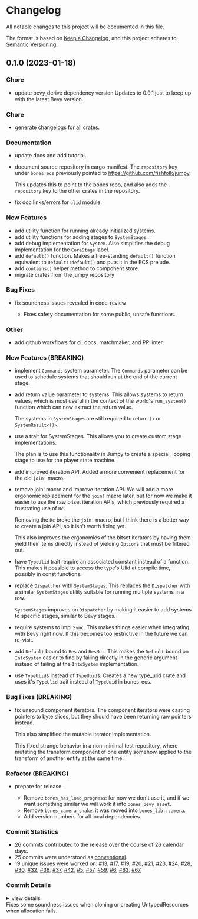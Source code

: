 # Changelog

All notable changes to this project will be documented in this file.

The format is based on [Keep a Changelog](https://keepachangelog.com/en/1.0.0/),
and this project adheres to [Semantic Versioning](https://semver.org/spec/v2.0.0.html).

## 0.1.0 (2023-01-18)

<csr-id-0b424b93d127618b7ecf6b831cc71d317e28af97/>
<csr-id-a516a68902ebcd4c3e24b6a47b3ff79b92ff5f60/>
<csr-id-ae0a761fc9b82ba2fc639c2b6f7af09fb650cd31/>
<csr-id-a68cb79e6b7d3774c53c0236edf3a12175f297b5/>

### Chore

 - <csr-id-0b424b93d127618b7ecf6b831cc71d317e28af97/> update bevy_derive dependency version
   Updates to 0.9.1 just to keep up with the latest Bevy version.

### Chore

 - <csr-id-a68cb79e6b7d3774c53c0236edf3a12175f297b5/> generate changelogs for all crates.

### Documentation

 - <csr-id-1891e2d17f0a1bd6876ffdcbe1b2d90b7fbd6571/> update docs and add tutorial.
 - <csr-id-a69389412d22b8cb48bab0ed96d739b0fee35348/> document source repository in cargo manifest.
   The `repository` key under `bones_ecs` previously pointed to https://github.com/fishfolk/jumpy.
   
   This updates this to point to the bones repo, and also adds the `repository` key to the other
   crates in the repository.
 - <csr-id-5f0ea6441b32575e613a2e3af2f2c46a4afec223/> fix doc links/errors for `ulid` module.

### New Features

 - <csr-id-2f5ff59d2ac0a924362846d1d78c827a98deacde/> add utility function for running already initialized systems.
 - <csr-id-a11fd1b610b79b5e9bc0d0d477bd56342da66d30/> add utility functions for adding stages to `SystemStages`.
 - <csr-id-7a9920687cb0e05a0e237ed882c3ab8ebe7624b8/> add debug implementation for `System`.
   Also simplifies the debug implementation for the `CoreStage` label.
 - <csr-id-3a3c6536b94a6fa8c1a0d5f53c436302092eb112/> add `default()` function.
   Makes a free-standing `default()` function equivalent to `Default::default()`
   and puts it in the ECS prelude.
 - <csr-id-1487dead42231e2ab870debb7db42375d21e6062/> add `contains()` helper method to component store.
 - <csr-id-3724c69a0bb24828d1710380bb8d139e304b7955/> migrate crates from the jumpy repository

### Bug Fixes

 - <csr-id-efe8744f44b5090a2eaebfc9e27cce56a84a73a6/> fix soundness issues revealed in code-review
   - Fixes safety documentation for some public, unsafe functions.

### Other

 - <csr-id-a516a68902ebcd4c3e24b6a47b3ff79b92ff5f60/> add github workflows for ci, docs, matchmaker, and PR linter

### New Features (BREAKING)

 - <csr-id-81ca6548c96ad9b6bdd23c9ed45d7c887950b8b9/> implement `Commands` system parameter.
   The `Commands` parameter can be used to schedule systems that
   should run at the end of the current stage.
 - <csr-id-0a43a5a48fe0c26cb926555ef15384907871a9e1/> add return value parameter to systems.
   This allows systems to return values,
   which is most useful in the context of the world's
   `run_system()` function which can now extract the return value.
   
   The systems in `SystemStages` are still required to
   return `()` or `SystemResult<()>`.
 - <csr-id-dcd252a819a8f8bc8cdbc33278740dd76feb2ffa/> use a trait for SystemStages.
   This allows you to create custom stage implementations.
   
   The plan is to use this functionality in Jumpy to create a special,
   looping stage to use for the player state machine.
 - <csr-id-c29c96dff380f10438e955adf3a1919479294ef2/> add improved iteration API.
   Added a more convenient replacement for the old `join!` macro.
 - <csr-id-b80cf486bd66a160031072ba1a616bac0195052a/> remove join! macro and improve iteration API.
   We will add a more ergonomic replacement for the `join!` macro later,
   but for now we make it easier to use the raw bitset iteration APIs,
   which previously required a frustrating use of `Rc`.
   
   Removing the `Rc` broke the `join!` macro, but I think there is a better way to
   create a join API, so it isn't worth fixing yet.
   
   This also improves the ergonomics of the bitset iterators by having them
   yield their items directly instead of yielding `Option`s that must be filtered out.
 - <csr-id-59f5e67d42de57a33dd302443a8a04427126a5be/> have `TypeUlid` trait require an associated constant instead of a function.
   This makes it possible to access the type's Ulid at compile time,
   possibly in const functions.
 - <csr-id-0c259d455b1eaa6c612c893a4878903d0c6ce783/> replace `Dispatcher` with `SystemStages`.
   This replaces the `Dispatcher` with a similar `SystemStages` utility
   suitable for running multiple systems in a row.
   
   `SystemStages` improves on `Dispatcher` by making it easier to add
   systems to specific stages, similar to Bevy stages.
 - <csr-id-85212abbfda810cb093076b5701c37911365b5c3/> require systems to impl `Sync`.
   This makes things easier when integrating with Bevy right now.
   If this becomes too restrictive in the future we can re-visit.
 - <csr-id-60b850a07e32d1eaee8ea910300de11dc299bf02/> add `Default` bound to `Res` and `ResMut`.
   This makes the `Default` bound on `IntoSystem` easier to find
   by failing directly in the generic argument
   instead of failing at the `IntoSystem` implementation.
 - <csr-id-d74cec66c8e4db5f8d287f4e619d172d0f9c8b91/> use `TypeUlid`s instead of `TypeUuid`s.
   Creates a new type_ulid crate and uses it's `TypeUlid` trait instead of
   `TypeUuid` in bones_ecs.

### Bug Fixes (BREAKING)

 - <csr-id-5fc8009211db205e493cff92076e4e8089904d41/> fix unsound component iterators.
   The component iterators were casting pointers to byte slices,
   but they should have been returning raw pointers instead.
   
   This also simplified the mutable iterator implementation.
   
   This fixed strange behavior in a non-minimal test repository,
   where mutating the transform component of one entity somehow
   applied to the transform of another entity at the same time.

### Refactor (BREAKING)

 - <csr-id-ae0a761fc9b82ba2fc639c2b6f7af09fb650cd31/> prepare for release.
   - Remove `bones_has_load_progress`: for now we don't use it, and if we
     want something similar we will work it into `bones_bevy_asset`.
   - Remove `bones_camera_shake`: it was moved into `bones_lib::camera`.
   - Add version numbers for all local dependencies.

### Commit Statistics

<csr-read-only-do-not-edit/>

 - 26 commits contributed to the release over the course of 26 calendar days.
 - 25 commits were understood as [conventional](https://www.conventionalcommits.org).
 - 19 unique issues were worked on: [#13](https://github.com/fishfolk/bones/issues/13), [#17](https://github.com/fishfolk/bones/issues/17), [#19](https://github.com/fishfolk/bones/issues/19), [#20](https://github.com/fishfolk/bones/issues/20), [#21](https://github.com/fishfolk/bones/issues/21), [#23](https://github.com/fishfolk/bones/issues/23), [#24](https://github.com/fishfolk/bones/issues/24), [#28](https://github.com/fishfolk/bones/issues/28), [#30](https://github.com/fishfolk/bones/issues/30), [#32](https://github.com/fishfolk/bones/issues/32), [#36](https://github.com/fishfolk/bones/issues/36), [#37](https://github.com/fishfolk/bones/issues/37), [#42](https://github.com/fishfolk/bones/issues/42), [#5](https://github.com/fishfolk/bones/issues/5), [#57](https://github.com/fishfolk/bones/issues/57), [#59](https://github.com/fishfolk/bones/issues/59), [#6](https://github.com/fishfolk/bones/issues/6), [#63](https://github.com/fishfolk/bones/issues/63), [#67](https://github.com/fishfolk/bones/issues/67)

### Commit Details

<csr-read-only-do-not-edit/>

<details><summary>view details</summary>

 * **[#13](https://github.com/fishfolk/bones/issues/13)**
    - use `TypeUlid`s instead of `TypeUuid`s. ([`d74cec6`](https://github.com/fishfolk/bones/commit/d74cec66c8e4db5f8d287f4e619d172d0f9c8b91))
 * **[#17](https://github.com/fishfolk/bones/issues/17)**
    - add `contains()` helper method to component store. ([`1487dea`](https://github.com/fishfolk/bones/commit/1487dead42231e2ab870debb7db42375d21e6062))
 * **[#19](https://github.com/fishfolk/bones/issues/19)**
    - add `Default` bound to `Res` and `ResMut`. ([`60b850a`](https://github.com/fishfolk/bones/commit/60b850a07e32d1eaee8ea910300de11dc299bf02))
 * **[#20](https://github.com/fishfolk/bones/issues/20)**
    - require systems to impl `Sync`. ([`85212ab`](https://github.com/fishfolk/bones/commit/85212abbfda810cb093076b5701c37911365b5c3))
 * **[#21](https://github.com/fishfolk/bones/issues/21)**
    - fix doc links/errors for `ulid` module. ([`5f0ea64`](https://github.com/fishfolk/bones/commit/5f0ea6441b32575e613a2e3af2f2c46a4afec223))
 * **[#23](https://github.com/fishfolk/bones/issues/23)**
    - replace `Dispatcher` with `SystemStages`. ([`0c259d4`](https://github.com/fishfolk/bones/commit/0c259d455b1eaa6c612c893a4878903d0c6ce783))
 * **[#24](https://github.com/fishfolk/bones/issues/24)**
    - add `default()` function. ([`3a3c653`](https://github.com/fishfolk/bones/commit/3a3c6536b94a6fa8c1a0d5f53c436302092eb112))
 * **[#28](https://github.com/fishfolk/bones/issues/28)**
    - have `TypeUlid` trait require an associated constant instead of a function. ([`59f5e67`](https://github.com/fishfolk/bones/commit/59f5e67d42de57a33dd302443a8a04427126a5be))
 * **[#30](https://github.com/fishfolk/bones/issues/30)**
    - remove join! macro and improve iteration API. ([`b80cf48`](https://github.com/fishfolk/bones/commit/b80cf486bd66a160031072ba1a616bac0195052a))
 * **[#32](https://github.com/fishfolk/bones/issues/32)**
    - fix unsound component iterators. ([`5fc8009`](https://github.com/fishfolk/bones/commit/5fc8009211db205e493cff92076e4e8089904d41))
 * **[#36](https://github.com/fishfolk/bones/issues/36)**
    - add improved iteration API. ([`c29c96d`](https://github.com/fishfolk/bones/commit/c29c96dff380f10438e955adf3a1919479294ef2))
 * **[#37](https://github.com/fishfolk/bones/issues/37)**
    - document source repository in cargo manifest. ([`a693894`](https://github.com/fishfolk/bones/commit/a69389412d22b8cb48bab0ed96d739b0fee35348))
 * **[#42](https://github.com/fishfolk/bones/issues/42)**
    - use a trait for SystemStages. ([`dcd252a`](https://github.com/fishfolk/bones/commit/dcd252a819a8f8bc8cdbc33278740dd76feb2ffa))
 * **[#5](https://github.com/fishfolk/bones/issues/5)**
    - fix soundness issues revealed in code-review ([`efe8744`](https://github.com/fishfolk/bones/commit/efe8744f44b5090a2eaebfc9e27cce56a84a73a6))
 * **[#57](https://github.com/fishfolk/bones/issues/57)**
    - implement `Commands` system parameter. ([`81ca654`](https://github.com/fishfolk/bones/commit/81ca6548c96ad9b6bdd23c9ed45d7c887950b8b9))
 * **[#59](https://github.com/fishfolk/bones/issues/59)**
    - update docs and add tutorial. ([`1891e2d`](https://github.com/fishfolk/bones/commit/1891e2d17f0a1bd6876ffdcbe1b2d90b7fbd6571))
 * **[#6](https://github.com/fishfolk/bones/issues/6)**
    - update bevy_derive dependency version ([`0b424b9`](https://github.com/fishfolk/bones/commit/0b424b93d127618b7ecf6b831cc71d317e28af97))
 * **[#63](https://github.com/fishfolk/bones/issues/63)**
    - prepare for release. ([`ae0a761`](https://github.com/fishfolk/bones/commit/ae0a761fc9b82ba2fc639c2b6f7af09fb650cd31))
 * **[#67](https://github.com/fishfolk/bones/issues/67)**
    - generate changelogs for all crates. ([`a68cb79`](https://github.com/fishfolk/bones/commit/a68cb79e6b7d3774c53c0236edf3a12175f297b5))
 * **Uncategorized**
    - Release type_ulid_macros v0.1.0, type_ulid v0.1.0, bones_bevy_utils v0.1.0, bones_ecs v0.1.0, bones_asset v0.1.0, bones_input v0.1.0, bones_render v0.1.0, bones_lib v0.1.0 ([`ca37c81`](https://github.com/fishfolk/bones/commit/ca37c8150478b1c1afb687096214b1d8a0c95478))
    - add utility function for running already initialized systems. ([`2f5ff59`](https://github.com/fishfolk/bones/commit/2f5ff59d2ac0a924362846d1d78c827a98deacde))
    - add utility functions for adding stages to `SystemStages`. ([`a11fd1b`](https://github.com/fishfolk/bones/commit/a11fd1b610b79b5e9bc0d0d477bd56342da66d30))
    - add debug implementation for `System`. ([`7a99206`](https://github.com/fishfolk/bones/commit/7a9920687cb0e05a0e237ed882c3ab8ebe7624b8))
    - add return value parameter to systems. ([`0a43a5a`](https://github.com/fishfolk/bones/commit/0a43a5a48fe0c26cb926555ef15384907871a9e1))
    - add github workflows for ci, docs, matchmaker, and PR linter ([`a516a68`](https://github.com/fishfolk/bones/commit/a516a68902ebcd4c3e24b6a47b3ff79b92ff5f60))
    - migrate crates from the jumpy repository ([`3724c69`](https://github.com/fishfolk/bones/commit/3724c69a0bb24828d1710380bb8d139e304b7955))
</details>

<csr-unknown>
Fixes some soundness issues when cloning or creating UntypedResources when allocation fails.<csr-unknown/>


